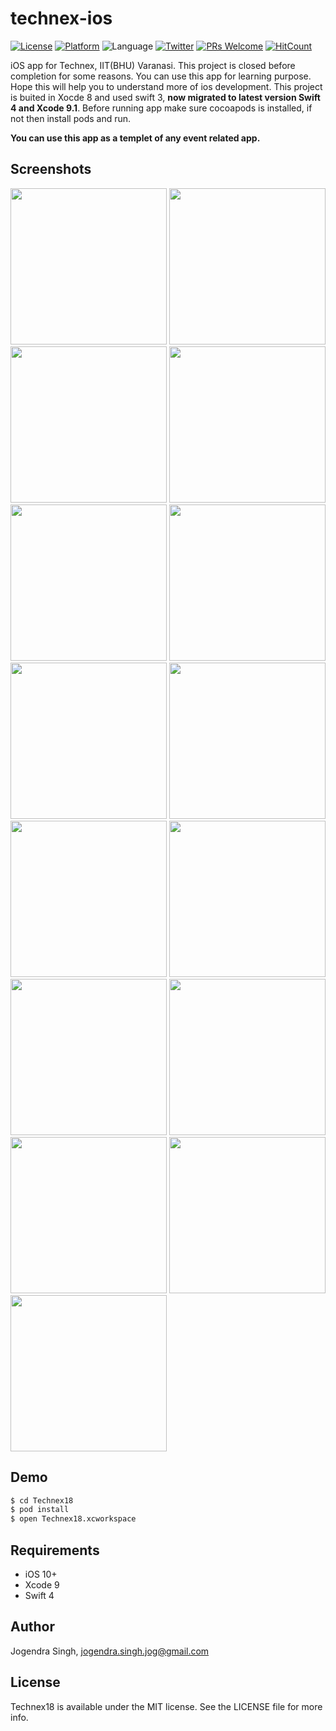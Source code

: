 # technex-ios
[![License](https://img.shields.io/cocoapods/l/JSButton.svg?style=flat)](http://cocoapods.org/pods/JSButton)
[![Platform](https://img.shields.io/cocoapods/p/JSButton.svg?style=flat)](http://cocoapods.org/pods/JSButton)
![Language](https://img.shields.io/badge/language-Swift%203-orange.svg)
[![Twitter](https://img.shields.io/badge/twitter-@imjog24-blue.svg?style=flat)](https://twitter.com/imjog24)
[![PRs Welcome](https://img.shields.io/badge/PRs-welcome-brightgreen.svg?style=flat-square)](http://jogendrasingh.me)
[![HitCount](http://hits.dwyl.io/imjog/technex-ios.svg)](http://hits.dwyl.io/imjog/technex-ios)

iOS app for Technex, IIT(BHU) Varanasi. This project is closed before completion for some reasons. You can use this app for learning purpose. Hope this will help you to understand more of ios development. This project is buited in Xocde 8 and used swift 3, **now migrated to latest version Swift 4 and Xcode 9.1**. Before running app make sure cocoapods is installed, if not then install pods and run.

**You can use this app as a templet of any event related app.**

## Screenshots
<img src="https://github.com/imjog/technex-ios/blob/master/Technex18/gifs/gif-technex-ios-1.gif" width="250"> <img src="https://github.com/imjog/technex-ios/blob/master/Technex18/gifs/gif-technex-ios-2.gif" width="250">
<img src="https://github.com/imjog/technex-ios/blob/master/Technex18/Screenshots/1.png" width="250"> <img src="https://github.com/imjog/technex-ios/blob/master/Technex18/Screenshots/2.png" width="250"> <img src="https://github.com/imjog/technex-ios/blob/master/Technex18/Screenshots/3.png" width="250"> <img src="https://github.com/imjog/technex-ios/blob/master/Technex18/Screenshots/4.png" width="250"> <img src="https://github.com/imjog/technex-ios/blob/master/Technex18/Screenshots/5.png" width="250"> <img src="https://github.com/imjog/technex-ios/blob/master/Technex18/Screenshots/6.png" width="250"> <img src="https://github.com/imjog/technex-ios/blob/master/Technex18/Screenshots/7.png" width="250"> <img src="https://github.com/imjog/technex-ios/blob/master/Technex18/Screenshots/8.png" width="250"> <img src="https://github.com/imjog/technex-ios/blob/master/Technex18/Screenshots/9.png" width="250"> <img src="https://github.com/imjog/technex-ios/blob/master/Technex18/Screenshots/10.png" width="250"> <img src="https://github.com/imjog/technex-ios/blob/master/Technex18/Screenshots/11.png" width="250"> <img src="https://github.com/imjog/technex-ios/blob/master/Technex18/Screenshots/12.png" width="250"> <img src="https://github.com/imjog/technex-ios/blob/master/Technex18/Screenshots/13.png" width="250">


## Demo

```bash
$ cd Technex18
$ pod install
$ open Technex18.xcworkspace
```
## Requirements
- iOS 10+
- Xcode 9
- Swift 4

## Author

Jogendra Singh, jogendra.singh.jog@gmail.com

## License

Technex18 is available under the MIT license. See the LICENSE file for more info.
